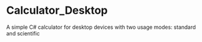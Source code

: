 # Calculator_Desktop
A simple C# calculator for desktop devices with two usage modes: standard and scientific
